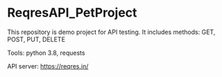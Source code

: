 # ReqresAPI_PetProject

This repository is demo project for API testing. It includes methods: GET, POST, PUT, DELETE

Tools: python 3.8, requests 

API server: https://reqres.in/

